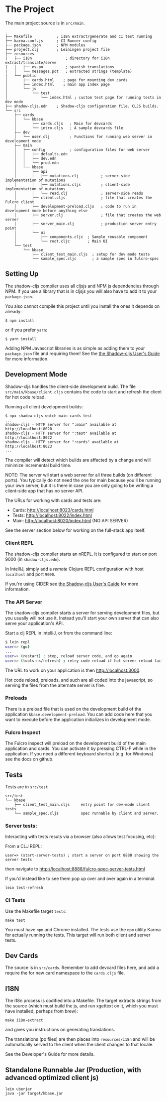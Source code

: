 # The Project

The main project source is in `src/main`.

```
.
├── Makefile           ; i18n extract/generate and CI test running
├── karma.conf.js      ; CI Runner config
├── package.json       ; NPM modules
├── project.clj        ; Leiningen project file
├── resources
|   ├── i18n               ; directory for i18n extract/translate/serve
|   │   ├── es.po          ; spanish translations
|   │   └── messages.pot   ; extracted strings (template)
|   └── public
│       ├── cards.html    ; page for mounting dev cards
│       ├── index.html    ; main app index page
│       └── js
│           └── test
│               └── index.html ; custom test page for running tests in dev mode
├── shadow-cljs.edn    ; Shadow-cljs configuration file. CLJS builds.
└── src
    ├── cards
    │   └── kbase
    │       ├── cards.cljs   ; Main for devcards
    │       └── intro.cljs   ; A sample devcards file
    ├── dev
    │   └── user.clj         ; Functions for running web server in development mode
    ├── main
    │   ├── config           ; configuration files for web server
    │   │   ├── defaults.edn
    │   │   ├── dev.edn
    │   │   └── prod.edn
    │   └── kbase
    │       ├── api
    │       │   ├── mutations.clj          ; server-side implementation of mutations
    │       │   ├── mutations.cljs         ; client-side implementation of mutations
    │       │   └── read.clj               ; server-side reads
    │       ├── client.cljs                ; file that creates the Fulcro client
    │       ├── development-preload.cljs   ; code to run in development mode before anything else
    │       ├── server.clj                 ; file that creates the web server
    │       ├── server_main.clj            ; production server entry point
    │       └── ui
    │           ├── components.cljc  ; Sample reusable component
    │           └── root.cljc        ; Main UI
    └── test
        └── kbase
            ├── client_test_main.cljs  ; setup for dev mode tests
            └── sample_spec.cljc       ; a sample spec in fulcro-spec
```

## Setting Up

The shadow-cljs compiler uses all cljsjs and NPM js dependencies through
NPM. If you use a library that is in cljsjs you will also have to add
it to your `package.json`.

You also cannot compile this project until you install the ones it
depends on already:

```
$ npm install
```

or if you prefer `yarn`:

```
$ yarn install
```

Adding NPM Javascript libraries is as simple as adding them to your
`package.json` file and requiring them! See the
[the Shadow-cljs User's Guide](https://shadow-cljs.github.io/docs/UsersGuide.html#_javascript)
for more information.

## Development Mode

Shadow-cljs handles the client-side development build. The file
`src/main/kbase/client.cljs` contains the code to start and refresh
the client for hot code reload.

Running all client development builds:

```
$ npx shadow-cljs watch main cards test
...
shadow-cljs - HTTP server for ":main" available at http://localhost:8020
shadow-cljs - HTTP server for ":test" available at http://localhost:8022
shadow-cljs - HTTP server for ":cards" available at http://localhost:8023
...
```

The compiler will detect which builds are affected by a change and will minimize
incremental build time.

NOTE: The server wil start a web server for all three builds (on different ports).
You typically do not need the one for main because you'll be running your
own server, but it is there in case you are only going to be writing
a client-side app that has no server API.

The URLs for working with cards and tests are:

- Cards: [http://localhost:8023/cards.html](http://localhost:8023/cards.html)
- Tests: [http://localhost:8022/index.html](http://localhost:8022/index.html)
- Main: [http://localhost:8020/index.html](http://localhost:8020/index.html) (NO API SERVER)

See the server section below for working on the full-stack app itself.

### Client REPL

The shadow-cljs compiler starts an nREPL. It is configured to start on
port 9000 (in `shadow-cljs.edn`).

In IntelliJ, simply add a *remote* Clojure REPL configuration with
host `localhost` and port `9000`.

If you're using CIDER
see [the Shadow-cljs User's Guide](https://shadow-cljs.github.io/docs/UsersGuide.html#_cider)
for more information.

### The API Server

The shadow-cljs compiler starts a server for serving development files,
but you usually will not use it. Instead you'll start your own server
that can also serve your application's API.

Start a clj REPL in IntelliJ, or from the command line:

```bash
$ lein repl
user=> (go)
...
user=> (restart) ; stop, reload server code, and go again
user=> (tools-ns/refresh) ; retry code reload if hot server reload fails
```

The URL to work on your application is then
[http://localhost:3000](http://localhost:3000).

Hot code reload, preloads, and such are all coded into the javascript,
so serving the files from the alternate server is fine.

### Preloads

There is a preload file that is used on the development build of the
application `kbase.development-preload`. You can add code here that
you want to execute before the application initializes in development
mode.

### Fulcro Inspect

The Fulcro inspect will preload on the development build of the main
application and cards. You can activate it by pressing CTRL-F while in
the application. If you need a different keyboard shortcut (e.g. for
Windows) see the docs on github.

## Tests

Tests are in `src/test`

```
src/test
└── kbase
    ├── client_test_main.cljs     entry point for dev-mode client tests
    └── sample_spec.cljs          spec runnable by client and server.
```

### Server tests:

Interacting with tests resuts via a browser (also allows test focusing, etc):

From a CLJ REPL:

```
user=> (start-server-tests) ; start a server on port 8888 showing the server tests
```

then navigate to [http://localhost:8888/fulcro-spec-server-tests.html](http://localhost:8888/fulcro-spec-server-tests.html)

If you'd instead like to see them pop up over and over again in a terminal:

```
lein test-refresh
```

### CI Tests

Use the Makefile target `tests`:

```
make test
```

You must have `npm` and Chrome installed. The tests use the `npm`
utility Karma for actually running the tests. This target will run
both client and server tests.

## Dev Cards

The source is in `src/cards`. Remember to add devcard files here, and add
a require the for new card namespace to the `cards.cljs` file.

## I18N

The i18n process is codified into a Makefile. The target extracts strings from
the source (which must build the js, and run xgettext on it, which you must
have installed, perhaps from brew):

```
make i18n-extract
```

and gives you instructions on generating translations.

The translations (po files) are then places into `resources/i18n` and will
be automatically served to the client when the client changes to that locale.

See the Developer's Guide for more details.

## Standalone Runnable Jar (Production, with advanced optimized client js)

```
lein uberjar
java -jar target/kbase.jar
```
